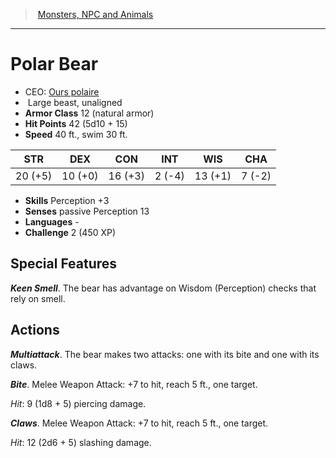 ﻿---
!MonsterItem
Family: MonsterVO
Type: beast
Size: Large
Alignment: unaligned
ArmorClass: 12 (natural armor)
HitPoints: 42 (5d10 + 15)
Speed: 40 ft., swim 30 ft.
Strength: 20 (+5)
Dexterity: 10 (+0)
Constitution: 16 (+3)
Intelligence: ' 2 (-4)'
Wisdom: 13 (+1)
Charisma: ' 7 (-2)'
Skills: Perception +3
Senses: passive Perception 13
Languages: '-'
Challenge: 2 (450 XP)
Id: monsters_vo.md#polar-bear
ParentLink: monsters_vo.md#monsters-npc-and-animals
Name: Polar Bear
ParentName: Monsters, NPC and Animals
NameLevel: 1
AltName: '[Ours polaire](hd_monsters_ours_polaire.md)'
Attributes:
  Name: Polar Bear
  Markdown: >+
    # <!--Name-->Polar Bear<!--/Name-->


    - CEO: <!--AltName-->[Ours polaire](hd_monsters_ours_polaire.md)<!--/AltName-->

    -  <!--Size-->Large<!--/Size--> <!--Type-->beast<!--/Type-->, <!--Alignment-->unaligned<!--/Alignment-->

    - **Armor Class** <!--ArmorClass-->12 (natural armor)<!--/ArmorClass-->

    - **Hit Points** <!--HitPoints-->42 (5d10 + 15)<!--/HitPoints-->

    - **Speed** <!--Speed-->40 ft., swim 30 ft.<!--/Speed-->


    |STR|DEX|CON|INT|WIS|CHA|

    |---|---|---|---|---|---|

    |<!--Strength-->20 (+5)<!--/Strength-->|<!--Dexterity-->10 (+0)<!--/Dexterity-->|<!--Constitution-->16 (+3)<!--/Constitution-->|<!--Intelligence--> 2 (-4)<!--/Intelligence-->|<!--Wisdom-->13 (+1)<!--/Wisdom-->|<!--Charisma--> 7 (-2)<!--/Charisma-->|


    - **Skills** <!--Skills-->Perception +3<!--/Skills-->

    - **Senses** <!--Senses-->passive Perception 13<!--/Senses-->

    - **Languages** <!--Languages-->-<!--/Languages-->

    - **Challenge** <!--Challenge-->2 (450 XP)<!--/Challenge-->


    ## Special Features


    **_Keen Smell_**. The bear has advantage on Wisdom (Perception) checks that rely on smell.


    ## Actions


    **_Multiattack_**. The bear makes two attacks: one with its bite and one with its claws.


    **_Bite_**. Melee Weapon Attack: +7 to hit, reach 5 ft., one target.


    _Hit_: 9 (1d8 + 5) piercing damage.


    **_Claws_**. Melee Weapon Attack: +7 to hit, reach 5 ft., one target.


    _Hit_: 12 (2d6 + 5) slashing damage.

  AltName: '[Ours polaire](hd_monsters_ours_polaire.md)'
  Size: Large
  Type: beast
  Alignment: unaligned
  ArmorClass: 12 (natural armor)
  HitPoints: 42 (5d10 + 15)
  Speed: 40 ft., swim 30 ft.
  Strength: 20 (+5)
  Dexterity: 10 (+0)
  Constitution: 16 (+3)
  Intelligence: ' 2 (-4)'
  Wisdom: 13 (+1)
  Charisma: ' 7 (-2)'
  Skills: Perception +3
  Senses: passive Perception 13
  Languages: '-'
  Challenge: 2 (450 XP)
AttributesDictionary: >+
  Name: Polar Bear

  Markdown: >+

    # <!--Name-->Polar Bear<!--/Name-->





    - CEO: <!--AltName-->[Ours polaire](hd_monsters_ours_polaire.md)<!--/AltName-->



    -  <!--Size-->Large<!--/Size--> <!--Type-->beast<!--/Type-->, <!--Alignment-->unaligned<!--/Alignment-->



    - **Armor Class** <!--ArmorClass-->12 (natural armor)<!--/ArmorClass-->



    - **Hit Points** <!--HitPoints-->42 (5d10 + 15)<!--/HitPoints-->



    - **Speed** <!--Speed-->40 ft., swim 30 ft.<!--/Speed-->





    |STR|DEX|CON|INT|WIS|CHA|



    |---|---|---|---|---|---|



    |<!--Strength-->20 (+5)<!--/Strength-->|<!--Dexterity-->10 (+0)<!--/Dexterity-->|<!--Constitution-->16 (+3)<!--/Constitution-->|<!--Intelligence--> 2 (-4)<!--/Intelligence-->|<!--Wisdom-->13 (+1)<!--/Wisdom-->|<!--Charisma--> 7 (-2)<!--/Charisma-->|





    - **Skills** <!--Skills-->Perception +3<!--/Skills-->



    - **Senses** <!--Senses-->passive Perception 13<!--/Senses-->



    - **Languages** <!--Languages-->-<!--/Languages-->



    - **Challenge** <!--Challenge-->2 (450 XP)<!--/Challenge-->





    ## Special Features





    **_Keen Smell_**. The bear has advantage on Wisdom (Perception) checks that rely on smell.





    ## Actions





    **_Multiattack_**. The bear makes two attacks: one with its bite and one with its claws.





    **_Bite_**. Melee Weapon Attack: +7 to hit, reach 5 ft., one target.





    _Hit_: 9 (1d8 + 5) piercing damage.





    **_Claws_**. Melee Weapon Attack: +7 to hit, reach 5 ft., one target.





    _Hit_: 12 (2d6 + 5) slashing damage.



  AltName: '[Ours polaire](hd_monsters_ours_polaire.md)'

  Size: Large

  Type: beast

  Alignment: unaligned

  ArmorClass: 12 (natural armor)

  HitPoints: 42 (5d10 + 15)

  Speed: 40 ft., swim 30 ft.

  Strength: 20 (+5)

  Dexterity: 10 (+0)

  Constitution: 16 (+3)

  Intelligence: ' 2 (-4)'

  Wisdom: 13 (+1)

  Charisma: ' 7 (-2)'

  Skills: Perception +3

  Senses: passive Perception 13

  Languages: '-'

  Challenge: 2 (450 XP)

---
> [Monsters, NPC and Animals](srd_monsters.md)

---

# Polar Bear

- CEO: [Ours polaire](hd_monsters_ours_polaire.md)
-  Large beast, unaligned
- **Armor Class** 12 (natural armor)
- **Hit Points** 42 (5d10 + 15)
- **Speed** 40 ft., swim 30 ft.

|STR|DEX|CON|INT|WIS|CHA|
|---|---|---|---|---|---|
|20 (+5)|10 (+0)|16 (+3)| 2 (-4)|13 (+1)| 7 (-2)|

- **Skills** Perception +3
- **Senses** passive Perception 13
- **Languages** -
- **Challenge** 2 (450 XP)

## Special Features

**_Keen Smell_**. The bear has advantage on Wisdom (Perception) checks that rely on smell.

## Actions

**_Multiattack_**. The bear makes two attacks: one with its bite and one with its claws.

**_Bite_**. Melee Weapon Attack: +7 to hit, reach 5 ft., one target.

_Hit_: 9 (1d8 + 5) piercing damage.

**_Claws_**. Melee Weapon Attack: +7 to hit, reach 5 ft., one target.

_Hit_: 12 (2d6 + 5) slashing damage.

